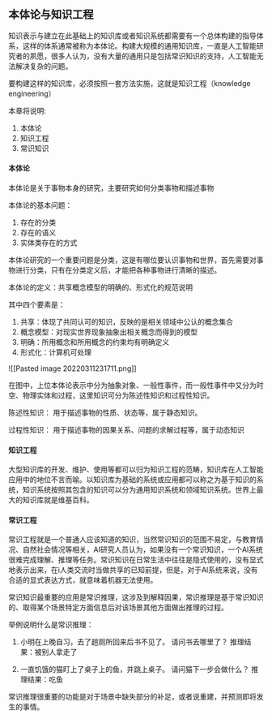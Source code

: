 ## 本体论与知识工程
知识表示与建立在此基础上的知识库或者知识系统都需要有一个总体构建的指导体系，这样的体系通常被称为本体论。构建大规模的通用知识库，一直是人工智能研究者的夙愿，很多人认为，没有大量的通用只是包括常识知识的支持，人工智能无法解决复杂的问题。

要构建这样的知识库，必须按照一套方法实施，这就是知识工程（knowledge engineering）

本章将说明:
1. 本体论
2. 知识工程
3. 常识知识

#### 本体论
本体论是关于事物本身的研究，主要研究如何分类事物和描述事物

本体论的基本问题：
1. 存在的分类
2. 存在的语义
3. 实体类存在的方式

本体论研究的一个重要问题是分类，这是有哪位要认识事物和世界，首先需要对事物进行分类，只有在分类定义后，才能把各种事物进行清晰的描述。

本体论的定义：共享概念模型的明确的、形式化的规范说明

其中四个要素是：
1. 共享：体现了共同认可的知识，反映的是相关领域中公认的概念集合
2. 概念模型：对现实世界现象抽象出相关概念而得到的模型
3. 明确：所用概念和所用概念的约束均有明确定义
4. 形式化：计算机可处理

![[Pasted image 20220311231711.png]]

在图中，上位本体论表示中分为抽象对象、一般性事件，而一般性事件中又分为时空、物理实体和过程，这里知识可分为陈述性知识和过程性知识。

陈述性知识：
用于描述事物的性质、状态等，属于静态知识。

过程性知识：
用于描述事物的因果关系、问题的求解过程等，属于动态知识

#### 知识工程
大型知识库的开发、维护、使用等都可以归为知识工程的范畴，知识库在人工智能应用中的地位不言而喻。以知识库为基础的系统或应用都可以称之为基于知识的系统，知识系统按照其包含的知识可以分为通用知识系统和领域知识系统。世界上最大的知识库就是维基百科。

#### 常识工程
常识工程就是一个普通人应该知道的知识，当然常识知识的范围不易定，与教育情况、自然社会情况等相关，AI研究人员认为，如果没有一个常识知识，一个AI系统很难完成理解、推理等任务。常识知识在日常生活中往往是隐式使用的，没有显式地表示出来，在i人类交流时当做共享的已知前提，但是，对于AI系统来说，没有合适的显式表达方式，就意味着机器无法使用。

常识知识最重要的应用是常识推理，这涉及到解释因果，常识推理是基于常识知识的、取得某个场景特定方面信息后对该场景其他方面做出推理的过程。

举例说明什么是常识推理：
1. 小明在上晚自习，去了趟厕所回来后书不见了。
请问书去哪里了？
推理结果：被别人拿走了

2. 一直饥饿的猫盯上了桌子上的鱼，并跳上桌子。
请问猫下一步会做什么？
推理结果：吃鱼

常识推理很重要的功能是对于场景中缺失部分的补足，或者说重建，并预测即将发生的事情。